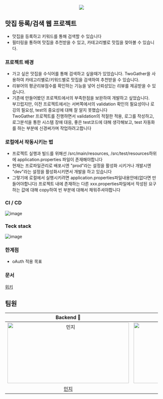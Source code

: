 
<p align="center">
  <img src="https://github.com/TWOGATH3R/.github/assets/66842566/39335476-6b15-4ff3-be52-be5b47dbbd10">
</p>

## 맛집 등록/검색 웹 프로젝트
- 맛집을 등록하고 키워드를 통해 검색할 수 있습니다<br>
- 필터링을 통하여 맛집을 추천받을 수 있고, 카테고리별로 맛집을 찾아볼 수 있습니다.

### 프로젝트 배경
- 가고 싶은 맛집을 수식어를 통해 검색하고 싶을때가 있었습니다. TwoGather을 사용하여 카테고리별로/키워드별로 맛집을 검색하여 추천받을 수 있습니다.
- 리뷰어의 평균리뷰점수를 확인하는 기능을 넣어 신뢰성있는 리뷰를 제공받을 수 있습니다.
- 기존에 만들어봤던 프로젝트에서의 부족한점을 보완하여 개발하고 싶었습니다.
  <br>부끄럽지만, 이전 프로젝트에서는 서버쪽에서의 validation 확인의 필요성이나 로깅의 필요성, test의 중요성에 대해 잘 알지 못했습니다
  <br>TwoGather 프로젝트를 진행하면서 validation의 적절한 적용, 로그를 작성하고, 로그분석을 통한 시스템 장애 대응, 좋은 test코드에 대해 생각해보고, test 자동화를 하는 부분에 신경써가며 작업하려고합니다

### 로컬에서 작동시키는 법
- 프로젝트 실행과 빌드를 위해선 /src/main/resources, /src/test/resources하위에 application.properties 파일이 존재해야합니다
- 현재는 프로파일관리로 배포시엔 "prod"라는 설정을 활성화 시키거나 개발시엔 "dev"라는 설정을 활성화시키면서 개발을 하고 있습니다
- 그렇기에 로컬에서 실행시키려면 application.properties파일내용안에(없다면 만들어야합니다) 프로젝트 내에 존재하는 다른 xxx.properties파일에서 작성된 요구하는 값에 대해 copy하여 빈 부분에 대해서 채워주셔야합니다

### CI / CD
![image](https://github.com/TWOGATH3R/twogather-web-backend/assets/66842566/d96d47be-3da6-48df-9b2b-4260815f4f16)

### Teck stack
![image](https://github.com/TWOGATH3R/twogather-web-backend/assets/66842566/1c217223-40a6-4e14-afc4-a1be216041fa)

### 한계점
- oAuth 적용 목표
### 문서
[위키](https://github.com/TWOGATH3R/twogather-web-backend/wiki)

## 팀원
| Backend 🌟 | Backend 🌟 | Frontend 🌟 | Frontend 🌟 |
| :-----: | :-----: | :-----: | :------: |
| <img src="https://github.com/TWOGATH3R/.github/assets/66842566/5c881f2e-c0a8-43dd-a301-51865d24deac" width=400px height=200px  alt="민지"/> | <img src="https://github.com/TWOGATH3R/.github/assets/66842566/174fbbed-dbba-4cfc-8c71-12fe15008521" width=400px height=200px alt="지호"/> | <img src="https://github.com/TWOGATH3R/.github/assets/66842566/f85e58c9-126d-4710-9253-269bc77e0bf8" width=400px height=200px alt="태욱"/> | <img src="https://github.com/TWOGATH3R/.github/assets/66842566/5c881f2e-c0a8-43dd-a301-51865d24deac" width=400px height=200px  alt="예정"> |
|                       [민지](https://github.com/Flre-fly)                        |                            [지호](https://github.com/J-I-H-O)                            |                            [태욱](https://github.com/taewok)                            |                          [예정](https://github.com/bananana0118)                 |
